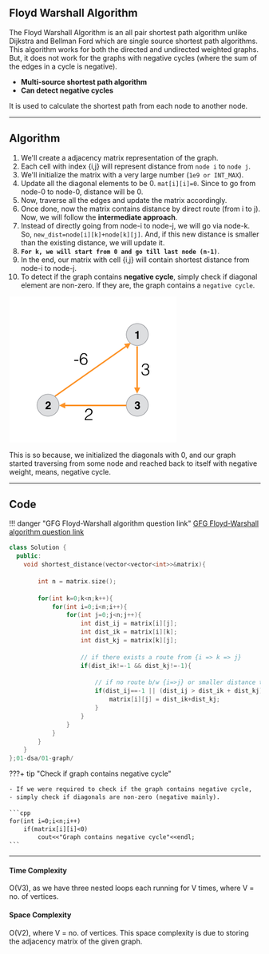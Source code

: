 ## Floyd Warshall Algorithm

The Floyd Warshall Algorithm is an all pair shortest path algorithm unlike Dijkstra and Bellman Ford which are single source shortest path algorithms. This algorithm works for both the directed and undirected weighted graphs. But, it does not work for the graphs with negative cycles (where the sum of the edges in a cycle is negative).

- **Multi-source shortest path algorithm**
- **Can detect negative cycles**

It is used to calculate the shortest path from each node to another node.

---

## Algorithm

1. We'll create a adjacency matrix representation of the graph.
2. Each cell with index {i,j} will represent distance from `node i` to `node j`.
3. We'll initialize the matrix with a very large number (`1e9 or INT_MAX`).
4. Update all the diagonal elements to be 0. `mat[i][i]=0`. Since to go from node-0 to node-0, distance will be 0.
5. Now, traverse all the edges and update the matrix accordingly.
6. Once done, now the matrix contains distance by direct route (from i to j). Now, we will follow the **intermediate approach**.
7. Instead of directly going from node-i to node-j, we will go via node-k. So, `new_dist=node[i][k]+node[k][j]`. And, if this new distance is smaller than the existing distance, we will update it.
8. **`For k, we will start from 0 and go till last node (n-1)`**.
9. In the end, our matrix with cell {i,j} will contain shortest distance from node-i to node-j.
10. To detect if the graph contains **negative cycle**, simply check if diagonal element are non-zero. If they are, the graph contains a `negative cycle`.

![negative graph](../../../images/dsa/graph/negative-cycle.png)

This is so because, we initialized the diagonals with 0, and our graph started traversing from some node and reached back to itself with negative weight, means, negative cycle.

--- 

## Code

!!! danger "GFG Floyd-Warshall algorithm question link"
    <a href="https://www.geeksforgeeks.org/problems/implementing-floyd-warshall2042/1" target="_blank">GFG Floyd-Warshall algorithm question link</a>



```cpp
class Solution {
  public:
	void shortest_distance(vector<vector<int>>&matrix){
	    
	    int n = matrix.size();
	    
	    for(int k=0;k<n;k++){
	        for(int i=0;i<n;i++){
	            for(int j=0;j<n;j++){
	                int dist_ij = matrix[i][j];
	                int dist_ik = matrix[i][k];
	                int dist_kj = matrix[k][j];
	                
	                // if there exists a route from {i => k => j}
	                if(dist_ik!=-1 && dist_kj!=-1){
	                    
	                    // if no route b/w {i=>j} or smaller distance through k
	                    if(dist_ij==-1 || (dist_ij > dist_ik + dist_kj)){
	                        matrix[i][j] = dist_ik+dist_kj;
	                    }
	                }
	            }
	        }
	    }
	}
};01-dsa/01-graph/

```

???+ tip "Check if graph contains negative cycle"

    - If we were required to check if the graph contains negative cycle,
    - simply check if diagonals are non-zero (negative mainly).

    ```cpp
    for(int i=0;i<n;i++)
        if(matrix[i][i]<0)
            cout<<"Graph contains negative cycle"<<endl;
    ```


---

#### Time Complexity 

O(V3), as we have three nested loops each running for V times, where V = no. of vertices.

#### Space Complexity

O(V2), where V = no. of vertices. This space complexity is due to storing the adjacency matrix of the given graph.

